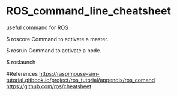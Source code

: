 # ROS_command_line_cheatsheet
useful command for ROS

$ roscore
Command to activate a master.


$ rosrun <package name> <program name>
Command to activate a node.

$ roslaunch <package name> <lauchfile name>


#References
https://raspimouse-sim-tutorial.gitbook.io/project/ros_tutorial/appendix/ros_comand
https://github.com/ros/cheatsheet
